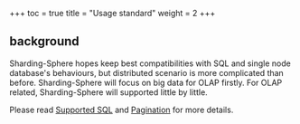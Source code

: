 +++
toc = true
title = "Usage standard"
weight = 2
+++

## background

Sharding-Sphere hopes keep best compatibilities with SQL and single node database's behaviours, but distributed scenario is more complicated than before. Sharding-Sphere will focus on big data for OLAP firstly. For OLAP related, Sharding-Sphere will supported little by little.

Please read [Supported SQL](/02-sharding/usage-standard/sql) and [Pagination](/02-sharding/usage-standard/pagination) for more details.
